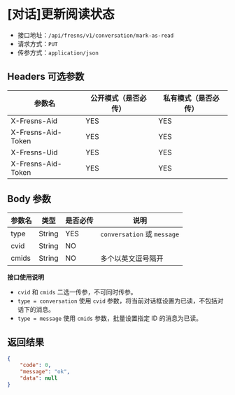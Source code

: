 # [对话]更新阅读状态

- 接口地址：`/api/fresns/v1/conversation/mark-as-read`
- 请求方式：`PUT`
- 传参方式：`application/json`

## Headers 可选参数

| 参数名 | 公开模式（是否必传） | 私有模式（是否必传） |
| --- | --- | --- |
| X-Fresns-Aid | YES | YES |
| X-Fresns-Aid-Token | YES | YES |
| X-Fresns-Uid | YES | YES |
| X-Fresns-Aid-Token | YES | YES |

## Body 参数

| 参数名 | 类型 | 是否必传 | 说明 |
| --- | --- | --- | --- |
| type | String | YES | `conversation` 或 `message` |
| cvid | String | NO |  |
| cmids | String | NO | 多个以英文逗号隔开 |

**接口使用说明**

- `cvid` 和 `cmids` 二选一传参，不可同时传参。
- `type = conversation` 使用 `cvid` 参数，将当前对话框设置为已读，不包括对话下的消息。
- `type = message` 使用 `cmids` 参数，批量设置指定 ID 的消息为已读。

## 返回结果

```json
{
    "code": 0,
    "message": "ok",
    "data": null
}
```
